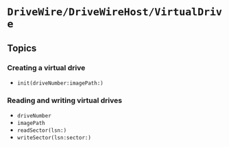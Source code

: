 #  ``DriveWire/DriveWireHost/VirtualDrive``

## Topics

### Creating a virtual drive

- ``init(driveNumber:imagePath:)``

### Reading and writing virtual drives

- ``driveNumber``
- ``imagePath``
- ``readSector(lsn:)``
- ``writeSector(lsn:sector:)``


